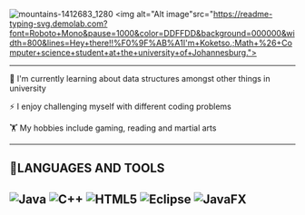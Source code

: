 ![mountains-1412683_1280](https://github.com/user-attachments/assets/02390db5-a500-433b-95bd-0b5fbf29f1ec)
<picture>
  <source media="(prefers-color-scheme: dark)" srcset="https://readme-typing-svg.demolab.com?font=Roboto+Mono&pause=1000&color=DDFFDD&width=800&lines=Hey+there!!%F0%9F%AB%A1I'm+Koketso.;Math+%26+Computer+science+student+at+the+university+of+Johannesburg.">
  <source media="(prefers-color-scheme: light)" srcset="https://readme-typing-svg.demolab.com?font=Roboto+Mono&pause=1000&color=DDFFDD&background=000000&width=800&lines=Hey+there!!%F0%9F%AB%A1I'm+Koketso.;Math+%26+Computer+science+student+at+the+university+of+Johannesburg.">
  <img alt="Alt image"src="https://readme-typing-svg.demolab.com?font=Roboto+Mono&pause=1000&color=DDFFDD&background=000000&width=800&lines=Hey+there!!%F0%9F%AB%A1I'm+Koketso.;Math+%26+Computer+science+student+at+the+university+of+Johannesburg.">
</picture>

---
🚀 I'm currently learning about data structures amongst other things in university

⚡ I enjoy challenging myself with different coding problems

🏋️ My hobbies include gaming, reading and martial arts

---
## 🔧LANGUAGES AND TOOLS
![Java](https://img.shields.io/badge/java-%23ED8B00.svg?style=for-the-badge&logo=openjdk&logoColor=white)
![C++](https://img.shields.io/badge/c++-%2300599C.svg?style=for-the-badge&logo=c%2B%2B&logoColor=white)
![HTML5](https://img.shields.io/badge/html5-%23E34F26.svg?style=for-the-badge&logo=html5&logoColor=white)
![Eclipse](https://img.shields.io/badge/Eclipse-FE7A16.svg?style=for-the-badge&logo=Eclipse&logoColor=white)
![JavaFX](https://img.shields.io/badge/javafx-%23FF0000.svg?style=for-the-badge&logo=javafx&logoColor=white)
---
